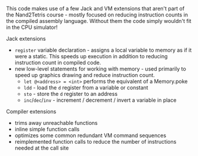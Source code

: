
This code makes use of a few Jack and VM extensions that aren't part of the Nand2Tetris course - mostly focused on reducing instruction counts in the compiled assembly language. Without them the code simply wouldn't fit in the CPU simulator!

Jack extensions

  * `register` variable declaration - assigns a local variable to memory as if it were a static. This speeds up execution in addition to reducing instruction count in compiled code.
  * new low-level statements for working with memory - used primarily to speed up graphics drawing and reduce instruction count.
    * `let @<address> = <int>` performs the equivalent of a Memory.poke
    * `ldd` - load the `d` register from a variable or constant
    * `sto` - store the `d` register to an address
    * `inc`/`dec`/`inv` - increment / decrement / invert a variable in place 

Compiler extensions

  * trims away unreachable functions 
  * inline simple function calls 
  * optimizes some common redundant VM command sequences 
  * reimplemented function calls to reduce the number of instructions needed at the call site
